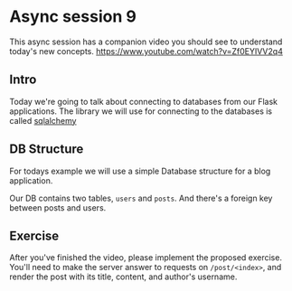 # Async session 9

This async session has a companion video you should see to understand today's
new concepts.  <https://www.youtube.com/watch?v=Zf0EYIVV2q4>

## Intro

Today we're going to talk about connecting to databases from our Flask
applications.  The library we will use for connecting to the databases is
called [sqlalchemy](https://www.sqlalchemy.org/)

## DB Structure

For todays example we will use a simple Database structure for a blog
application.

Our DB contains two tables, `users` and `posts`.  And there's a foreign
key between posts and users.

## Exercise

After you've finished the video, please implement the proposed exercise.  You'll
need to make the server answer to requests on `/post/<index>`, and render the post
with its title, content, and author's username.